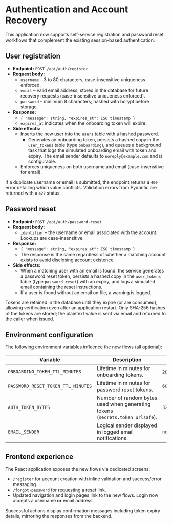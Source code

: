 # Authentication and Account Recovery

This application now supports self-service registration and password reset
workflows that complement the existing session-based authentication.

## User registration

* **Endpoint:** `POST /api/auth/register`
* **Request body:**
  * `username` – 3 to 80 characters, case-insensitive uniqueness enforced.
  * `email` – valid email address, stored in the database for future recovery
    requests (case-insensitive uniqueness enforced).
  * `password` – minimum 8 characters; hashed with bcrypt before storage.
* **Response:**
  * `{ "message": string, "expires_at": ISO timestamp }`
  * `expires_at` indicates when the onboarding token will expire.
* **Side effects:**
  * Inserts the new user into the `users` table with a hashed password.
    * Generates an onboarding token, persists a hashed copy in the
    `user_tokens` table (type `onboarding`), and queues a background task that
    logs the simulated onboarding email with token and expiry. The email sender
    defaults to `noreply@example.com` and is configurable.
  * Enforces uniqueness on both username and email (case-insensitive for email).

If a duplicate username or email is submitted, the endpoint returns a `400`
error detailing which value conflicts. Validation errors from Pydantic are
returned with a `422` status.

## Password reset

* **Endpoint:** `POST /api/auth/password-reset`
* **Request body:**
  * `identifier` – the username or email associated with the account. Lookups
    are case-insensitive.
* **Response:**
  * `{ "message": string, "expires_at": ISO timestamp }`
  * The response is the same regardless of whether a matching account exists to
    avoid disclosing account existence.
* **Side effects:**
  * When a matching user with an email is found, the service generates a
    password reset token, persists a hashed copy in the `user_tokens` table
    (type `password_reset`) with an expiry, and logs a simulated email
    containing the reset instructions.
  * If a user is found without an email on file, a warning is logged.

Tokens are retained in the database until they expire (or are consumed),
allowing verification even after an application restart. Only SHA-256 hashes of
the tokens are stored; the plaintext value is sent via email and returned to the
caller when issued.

## Environment configuration

The following environment variables influence the new flows (all optional):

| Variable | Description | Default |
| --- | --- | --- |
| `ONBOARDING_TOKEN_TTL_MINUTES` | Lifetime in minutes for onboarding tokens. | `2880` (48 hours) |
| `PASSWORD_RESET_TOKEN_TTL_MINUTES` | Lifetime in minutes for password reset tokens. | `60` |
| `AUTH_TOKEN_BYTES` | Number of random bytes used when generating tokens (`secrets.token_urlsafe`). | `32` |
| `EMAIL_SENDER` | Logical sender displayed in logged email notifications. | `noreply@example.com` |

## Frontend experience

The React application exposes the new flows via dedicated screens:

* `/register` for account creation with inline validation and success/error
  messaging.
* `/forgot-password` for requesting a reset link.
* Updated navigation and login pages link to the new flows. Login now accepts a
  username **or** email address.

Successful actions display confirmation messages including token expiry details,
mirroring the responses from the backend.